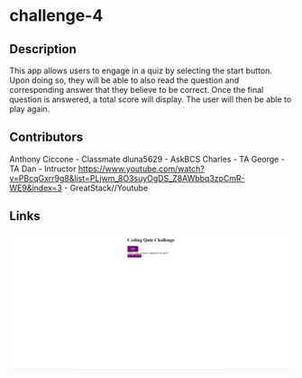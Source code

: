 # challenge-4

## Description
This app allows users to engage in a quiz by selecting the start button. Upon doing so, they will be able to also read the question and corresponding answer that they believe to be correct. Once the final question is answered, a total score will display. The user will then be able to play again. 

## Contributors
Anthony Ciccone - Classmate
dluna5629 - AskBCS
Charles - TA
George - TA
Dan - Intructor
https://www.youtube.com/watch?v=PBcqGxrr9g8&list=PLjwm_8O3suyOgDS_Z8AWbbq3zpCmR-WE9&index=3 - GreatStack//Youtube

## Links 
![Alt text](<Screenshot 2023-07-27 170135-1.png>)



